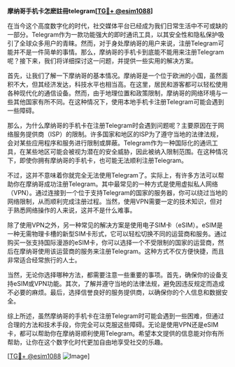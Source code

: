 **摩纳哥手机卡怎麽註冊telegram[[TG💪+ @esim1088](https://t.me/s/esim1088)]**

在当今这个高度数字化的时代，社交媒体平台已经成为我们日常生活中不可或缺的一部分。Telegram作为一款功能强大的即时通讯工具，以其安全性和隐私保护吸引了全球众多用户的青睐。然而，对于身处摩纳哥的用户来说，注册Telegram可能并不是一件简单的事情。那么，摩纳哥的手机卡到底能不能用来注册Telegram呢？接下来，我们将详细探讨这一问题，并提供一些实用的解决方案。

首先，让我们了解一下摩纳哥的基本情况。摩纳哥是一个位于欧洲的小国，虽然面积不大，但其经济发达，科技水平也相当高。在这里，居民和游客都可以轻松使用各种现代化的通信设备。然而，由于地理位置和政策限制，摩纳哥的网络环境与一些其他国家有所不同。在这种情况下，使用本地手机卡注册Telegram可能会遇到一些障碍。

那么，为什么摩纳哥的手机卡在注册Telegram时会遇到问题呢？主要原因在于网络服务提供商（ISP）的限制。许多国家和地区的ISP为了遵守当地的法律法规，会对某些应用程序和服务进行限制或屏蔽。Telegram作为一种国际化的通讯工具，在某些地区可能会被视为潜在的安全威胁，因此被纳入限制范围。在这种情况下，即使你拥有摩纳哥的手机卡，也可能无法顺利注册Telegram。

不过，这并不意味着你就完全无法使用Telegram了。实际上，有许多方法可以帮助你在摩纳哥成功注册Telegram。其中最常见的一种方式是使用虚拟私人网络（VPN）。通过连接到一个位于支持Telegram的国家的服务器，你可以绕过当地的网络限制，从而顺利完成注册过程。当然，使用VPN需要一定的技术知识，但对于熟悉网络操作的人来说，这并不是什么难事。

除了使用VPN之外，另一种常见的解决方案是使用电子SIM卡（eSIM）。eSIM是一种无需物理卡槽的新型SIM卡形式，它可以轻松切换不同的运营商和服务。通过购买一张支持国际漫游的eSIM卡，你可以选择一个不受限制的国家的运营商，然后在摩纳哥使用该运营商的服务来注册Telegram。这种方式不仅方便快捷，而且非常适合经常旅行的人士。

当然，无论你选择哪种方法，都需要注意一些重要的事项。首先，确保你的设备支持eSIM或VPN功能。其次，了解并遵守当地的法律法规，避免因违反规定而造成不必要的麻烦。最后，选择信誉良好的服务提供商，以确保你的个人信息和数据安全。

综上所述，虽然摩纳哥的手机卡在注册Telegram时可能会遇到一些困难，但通过合理的方法和技术手段，你完全可以克服这些障碍。无论是使用VPN还是eSIM卡，都可以帮助你在摩纳哥顺利使用Telegram。希望本文提供的信息能对你有所帮助，让你在这个数字化时代更加自由地享受社交的乐趣。

[[TG💪+ @esim1088](https://t.me/s/esim1088) ![Image](https://i.postimg.cc/4NQfJmqS/Snipaste-2025-05-13-00-14-12.png)]